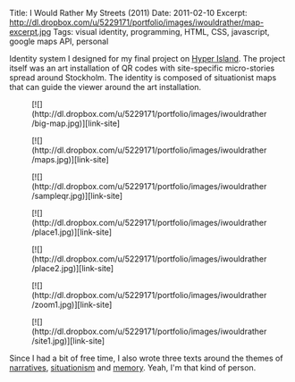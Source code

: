 Title: I Would Rather My Streets (2011)
Date: 2011-02-10
Excerpt: http://dl.dropbox.com/u/5229171/portfolio/images/iwouldrather/map-excerpt.jpg
Tags: visual identity, programming, HTML, CSS, javascript, google maps API, personal

[link-site]:http://iwouldrathermystreets.com

Identity system I designed for my final project on [Hyper Island](http://hyperisland.com). The project itself was an art installation of QR codes with site-specific micro-stories spread around Stockholm. The identity is composed of situationist maps that can guide the viewer around the art installation.

<figure>[![](http://dl.dropbox.com/u/5229171/portfolio/images/iwouldrather/big-map.jpg)][link-site]</figure>
<figure>[![](http://dl.dropbox.com/u/5229171/portfolio/images/iwouldrather/maps.jpg)][link-site]</figure>
<figure>[![](http://dl.dropbox.com/u/5229171/portfolio/images/iwouldrather/sampleqr.jpg)][link-site]</figure>
<figure>[![](http://dl.dropbox.com/u/5229171/portfolio/images/iwouldrather/place1.jpg)][link-site]</figure>
<figure>[![](http://dl.dropbox.com/u/5229171/portfolio/images/iwouldrather/place2.jpg)][link-site]</figure>
<figure>[![](http://dl.dropbox.com/u/5229171/portfolio/images/iwouldrather/zoom1.jpg)][link-site]</figure>
<figure>[![](http://dl.dropbox.com/u/5229171/portfolio/images/iwouldrather/site1.jpg)][link-site]</figure>

Since I had a bit of free time, I also wrote three texts around the themes of [narratives](http://discourse.guimachiavelli.com/dwelling-and-detournement/), [situationism](http://discourse.guimachiavelli.com/site-specific-narratives/) and [memory](http://discourse.guimachiavelli.com/i-would-rather-my-streets/). Yeah, I'm that kind of person.